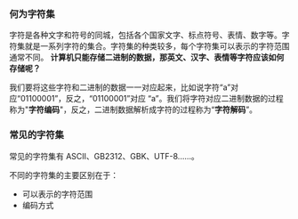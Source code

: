 ### 何为字符集
字符是各种文字和符号的同城，包括各个国家文字、标点符号、表情、数字等。字符集就是一系列字符的集合。字符集的种类较多，每个字符集可以表示的字符范围通常不同。
**计算机只能存储二进制的数据，那英文、汉字、表情等字符应该如何存储呢？**

我们要将这些字符和二进制的数据一一对应起来，比如说字符“a”对应“01100001”，反之，“01100001”对应 “a”。我们将字符对应二进制数据的过程称为"**字符编码**"，反之，二进制数据解析成字符的过程称为“**字符解码**”。

### 常见的字符集
常见的字符集有 ASCII、GB2312、GBK、UTF-8......。

不同的字符集的主要区别在于：

- 可以表示的字符范围
- 编码方式